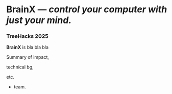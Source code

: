 # BrainX –– *control your computer with just your mind.*
### TreeHacks 2025 

**BrainX** is bla bla bla

Summary of impact, 

technical bg, 

etc.

+ team. 
